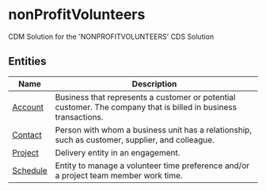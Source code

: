 
# nonProfitVolunteers

CDM Solution for the 'NONPROFITVOLUNTEERS' CDS Solution  

## Entities

|Name|Description|
|---|---|
|[Account](Account.cdm.json)|Business that represents a customer or potential customer. The company that is billed in business transactions.|
|[Contact](Contact.cdm.json)|Person with whom a business unit has a relationship, such as customer, supplier, and colleague.|
|[Project](Project.cdm.json)|Delivery entity in an engagement.|
|[Schedule](Schedule.cdm.json)|Entity to manage a volunteer time preference and/or a project team member work time.|
